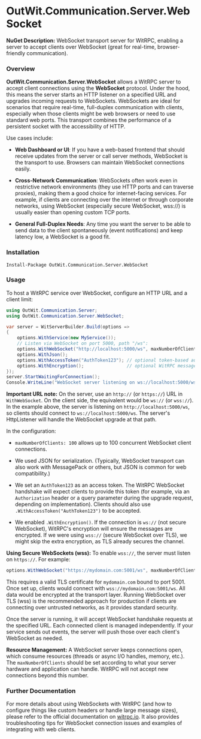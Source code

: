 
# OutWit.Communication.Server.WebSocket

**NuGet Description:** WebSocket transport server for WitRPC, enabling a server to accept clients over WebSocket (great for real-time, browser-friendly communication).

### Overview

**OutWit.Communication.Server.WebSocket** allows a WitRPC server to accept client connections using the **WebSocket** protocol. Under the hood, this means the server starts an HTTP listener on a specified URL and upgrades incoming requests to WebSockets. WebSockets are ideal for scenarios that require real-time, full-duplex communication with clients, especially when those clients might be web browsers or need to use standard web ports. This transport combines the performance of a persistent socket with the accessibility of HTTP.

Use cases include:

-   **Web Dashboard or UI**: If you have a web-based frontend that should receive updates from the server or call server methods, WebSocket is the transport to use. Browsers can maintain WebSocket connections easily.
    
-   **Cross-Network Communication**: WebSockets often work even in restrictive network environments (they use HTTP ports and can traverse proxies), making them a good choice for internet-facing services. For example, if clients are connecting over the internet or through corporate networks, using WebSocket (especially secure WebSocket, wss://) is usually easier than opening custom TCP ports.
    
-   **General Full-Duplex Needs**: Any time you want the server to be able to send data to the client spontaneously (event notifications) and keep latency low, a WebSocket is a good fit.
    

### Installation

```shell
Install-Package OutWit.Communication.Server.WebSocket
```

### Usage

To host a WitRPC service over WebSocket, configure an HTTP URL and a client limit:

```csharp
using OutWit.Communication.Server;
using OutWit.Communication.Server.WebSocket;

var server = WitServerBuilder.Build(options =>
{
    options.WithService(new MyService());
    // Listen via WebSocket on port 5000, path "/ws":
    options.WithWebSocket("http://localhost:5000/ws", maxNumberOfClients: 100);
    options.WithJson();
    options.WithAccessToken("AuthToken123"); // optional token-based auth
    options.WithEncryption();                // optional WitRPC message encryption
});
server.StartWaitingForConnection();
Console.WriteLine("WebSocket server listening on ws://localhost:5000/ws");
```

**Important URL note:** On the server, use an `http://` (or `https://`) URL in `WithWebSocket`. On the client side, the equivalent would be `ws://` (or `wss://`). In the example above, the server is listening on `http://localhost:5000/ws`, so clients should connect to `ws://localhost:5000/ws`. The server's HttpListener will handle the WebSocket upgrade at that path.

In the configuration:

-   `maxNumberOfClients: 100` allows up to 100 concurrent WebSocket client connections.
    
-   We used JSON for serialization. (Typically, WebSocket transport can also work with MessagePack or others, but JSON is common for web compatibility.)
    
-   We set an `AuthToken123` as an access token. The WitRPC WebSocket handshake will expect clients to provide this token (for example, via an `Authorization` header or a query parameter during the upgrade request, depending on implementation). Clients should also use `.WithAccessToken("AuthToken123")` to be accepted.
    
-   We enabled `.WithEncryption()`. If the connection is `ws://` (not secure WebSocket), WitRPC's encryption will ensure the messages are encrypted. If we were using `wss://` (secure WebSocket over TLS), we might skip the extra encryption, as TLS already secures the channel.
    

**Using Secure WebSockets (wss):** To enable `wss://`, the server must listen on `https://`. For example:

```csharp
options.WithWebSocket("https://mydomain.com:5001/ws", maxNumberOfClients: 50);
```

This requires a valid TLS certificate for `mydomain.com` bound to port 5001. Once set up, clients would connect with `wss://mydomain.com:5001/ws`. All data would be encrypted at the transport layer. Running WebSocket over TLS (wss) is the recommended approach for production if clients are connecting over untrusted networks, as it provides standard security.

Once the server is running, it will accept WebSocket handshake requests at the specified URL. Each connected client is managed independently. If your service sends out events, the server will push those over each client's WebSocket as needed.

**Resource Management:** A WebSocket server keeps connections open, which consume resources (threads or async I/O handles, memory, etc.). The `maxNumberOfClients` should be set according to what your server hardware and application can handle. WitRPC will not accept new connections beyond this number.

### Further Documentation

For more details about using WebSockets with WitRPC (and how to configure things like custom headers or handle large message sizes), please refer to the official documentation on [witrpc.io](https://witrpc.io/). It also provides troubleshooting tips for WebSocket connection issues and examples of integrating with web clients.